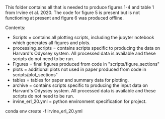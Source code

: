 This folder contains all that is needed to produce figures 1-4 and table 1 from Irvine et al. 2020. The code for figure 5 is present but is not functioning at present and figure 6 was produced offline.

Contents:
- Scripts = contains all plotting scripts, including the jupyter notebook which generates all figures and plots.
- processing_scripts = contains scripts specific to producing the data on Harvard's Odyssey system. All processed data is available and these scripts do not need to be run.
- Figures = final figures produced from code in "scripts/figure_sections"
- plots = additional plots not used in paper produced from code in scripts/plot_sections"
- tables = tables for paper and summary data for plotting.
- archive = contains scripts specific to producing the input data on Harvard's Odyssey system. All processed data is available and these scripts do not need to be run.
- irvine_erl_20.yml = python environment specification for project.

conda env create -f irvine_erl_20.yml
